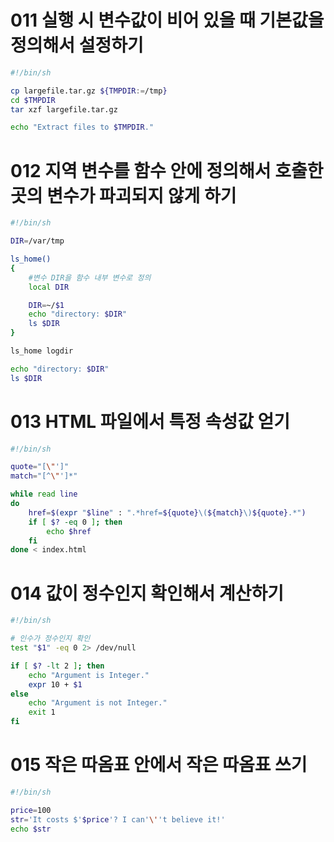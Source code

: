 # 011 실행 시 변수값이 비어 있을 때 기본값을 정의해서 설정하기
```bash 
#!/bin/sh

cp largefile.tar.gz ${TMPDIR:=/tmp}
cd $TMPDIR
tar xzf largefile.tar.gz 

echo "Extract files to $TMPDIR."
``` 


# 012 지역 변수를 함수 안에 정의해서 호출한 곳의 변수가 파괴되지 않게 하기 
```bash 
#!/bin/sh

DIR=/var/tmp

ls_home()
{
    #변수 DIR을 함수 내부 변수로 정의
    local DIR

    DIR=~/$1
    echo "directory: $DIR"
    ls $DIR
}

ls_home logdir

echo "directory: $DIR"
ls $DIR
```


# 013 HTML 파일에서 특정 속성값 얻기
```bash 
#!/bin/sh

quote="[\"']"
match="[^\"']*"

while read line
do
    href=$(expr "$line" : ".*href=${quote}\(${match}\)${quote}.*")
    if [ $? -eq 0 ]; then
        echo $href
    fi
done < index.html
```


# 014 값이 정수인지 확인해서 계산하기
```bash
#!/bin/sh

# 인수가 정수인지 확인 
test "$1" -eq 0 2> /dev/null

if [ $? -lt 2 ]; then 
    echo "Argument is Integer."
    expr 10 + $1
else
    echo "Argument is not Integer."
    exit 1
fi 
```


# 015 작은 따옴표 안에서 작은 따옴표 쓰기 
```bash 
#!/bin/sh 

price=100
str='It costs $'$price'? I can'\''t believe it!'
echo $str
```
